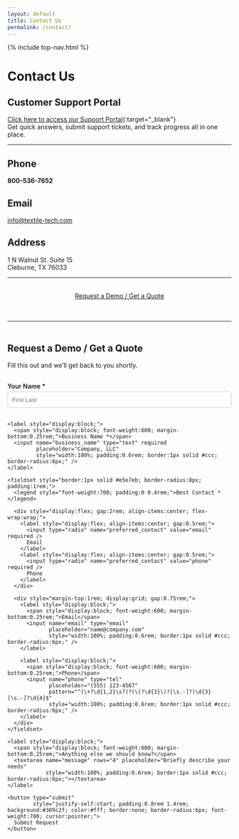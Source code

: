 ```yaml
---
layout: default
title: Contact Us
permalink: /contact/
---
```


{% include top-nav.html %}

# Contact Us

## Customer Support Portal
[Click here to access our Support Portal](https://textiletechnologies.freshdesk.com/support/home){:target="_blank"}  
Get quick answers, submit support tickets, and track progress all in one place.

---

## Phone
**800-536-7652**

## Email
[info@textile-tech.com](mailto:info@textile-tech.com)

## Address
1 N Walnut St. Suite 15  
Cleburne, TX 76033

---

<p class="cta-wrap" style="text-align:center; margin-top:2rem;">
  <a class="btn-demo" href="{{ '/contact/' | relative_url }}">
    Request a Demo / Get a Quote
  </a>
</p>


<hr style="margin:3rem 0;" />

<h2 id="request-demo" style="scroll-margin-top: 90px;">Request a Demo / Get a Quote</h2>
<p>Fill this out and we’ll get back to you shortly.</p>

<form
  action="https://formspree.io/f/myznpvdd"
  method="POST"
  style="max-width:640px; padding:1rem 0;"
>
  <!-- Email subject line you’ll see -->
  <input type="hidden" name="_subject" value="New Demo/Quote Request from textile-tech.com" />
  <!-- Will be set to the Email field via JS just below -->
  <input type="hidden" name="_replyto" value="" />

  <!-- Honeypot (spam trap) -->
  <div style="position:absolute; left:-5000px;" aria-hidden="true">
    <label>Leave this field empty:
      <input type="text" name="_gotcha" tabindex="-1" autocomplete="off" />
    </label>
  </div>

  <div style="display:grid; gap:1rem;">
    <label style="display:block;">
      <span style="display:block; font-weight:600; margin-bottom:0.25rem;">Your Name *</span>
      <input name="name" type="text" required
             placeholder="First Last"
             style="width:100%; padding:0.6rem; border:1px solid #ccc; border-radius:6px;" />
    </label>

    <label style="display:block;">
      <span style="display:block; font-weight:600; margin-bottom:0.25rem;">Business Name *</span>
      <input name="business_name" type="text" required
             placeholder="Company, LLC"
             style="width:100%; padding:0.6rem; border:1px solid #ccc; border-radius:6px;" />
    </label>

    <fieldset style="border:1px solid #e5e7eb; border-radius:8px; padding:1rem;">
      <legend style="font-weight:700; padding:0 0.4rem;">Best Contact *</legend>

      <div style="display:flex; gap:2rem; align-items:center; flex-wrap:wrap;">
        <label style="display:flex; align-items:center; gap:0.5rem;">
          <input type="radio" name="preferred_contact" value="email" required />
          Email
        </label>
        <label style="display:flex; align-items:center; gap:0.5rem;">
          <input type="radio" name="preferred_contact" value="phone" required />
          Phone
        </label>
      </div>

      <div style="margin-top:1rem; display:grid; gap:0.75rem;">
        <label style="display:block;">
          <span style="display:block; font-weight:600; margin-bottom:0.25rem;">Email</span>
          <input name="email" type="email"
                 placeholder="name@company.com"
                 style="width:100%; padding:0.6rem; border:1px solid #ccc; border-radius:6px;" />
        </label>

        <label style="display:block;">
          <span style="display:block; font-weight:600; margin-bottom:0.25rem;">Phone</span>
          <input name="phone" type="tel"
                 placeholder="(555) 123-4567"
                 pattern="^(\+?\d{1,2}\s?)?(\(?\d{3}\)?[\s.-]?)\d{3}[\s.-]?\d{4}$"
                 style="width:100%; padding:0.6rem; border:1px solid #ccc; border-radius:6px;" />
        </label>
      </div>
    </fieldset>

    <label style="display:block;">
      <span style="display:block; font-weight:600; margin-bottom:0.25rem;">Anything else we should know?</span>
      <textarea name="message" rows="4" placeholder="Briefly describe your needs"
                style="width:100%; padding:0.6rem; border:1px solid #ccc; border-radius:6px;"></textarea>
    </label>

    <button type="submit"
            style="justify-self:start; padding:0.8rem 1.4rem; background:#309c2f; color:#fff; border:none; border-radius:6px; font-weight:700; cursor:pointer;">
      Submit Request
    </button>
  </div>

  <p id="form-status" style="margin-top:1rem;"></p>
</form>

<script>
  // Optional: Ajax submit to stay on page (works on GitHub Pages)
  (function () {
    const form = document.currentScript.previousElementSibling;
    const status = document.getElementById('form-status');
    if (!form || form.tagName !== 'FORM') return;

    form.addEventListener('submit', async function (e) {
      // Comment out the next 5 lines if you prefer Formspree’s default redirect/thank-you
      e.preventDefault();
      const data = new FormData(form);

      // Make preferred contact field enforce the right input
      const pref = data.get('preferred_contact');
      if (pref === 'email' && !data.get('email')) { alert('Please enter your email.'); return; }
      if (pref === 'phone' && !data.get('phone')) { alert('Please enter your phone number.'); return; }

      // Set reply-to so your email client can reply with one click
      data.set('_replyto', data.get('email') || '');

      try {
        const res = await fetch(form.action, { method: 'POST', body: data, headers: { 'Accept': 'application/json' } });
        if (res.ok) {
          status.textContent = 'Thanks! Your request has been sent.';
          form.reset();
        } else {
          status.textContent = 'Hmm, something went wrong sending the form. Please email info@textile-tech.com.';
        }
      } catch (err) {
        status.textContent = 'Network error. Please try again or email info@textile-tech.com.';
      }
    });
  })();
</script>

